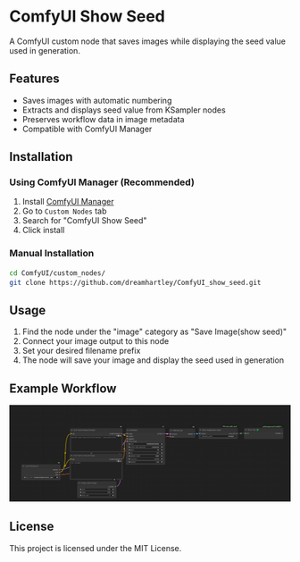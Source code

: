 # ComfyUI Show Seed

A ComfyUI custom node that saves images while displaying the seed value used in generation.

## Features

- Saves images with automatic numbering
- Extracts and displays seed value from KSampler nodes
- Preserves workflow data in image metadata
- Compatible with ComfyUI Manager

## Installation

### Using ComfyUI Manager (Recommended)
1. Install [ComfyUI Manager](https://github.com/ltdrdata/ComfyUI-Manager)
2. Go to `Custom Nodes` tab
3. Search for "ComfyUI Show Seed"
4. Click install

### Manual Installation
```bash
cd ComfyUI/custom_nodes/
git clone https://github.com/dreamhartley/ComfyUI_show_seed.git
```

## Usage

1. Find the node under the "image" category as "Save Image(show seed)"
2. Connect your image output to this node
3. Set your desired filename prefix
4. The node will save your image and display the seed used in generation

## Example Workflow

![Example Workflow](example/workflow.png)

## License

This project is licensed under the MIT License.
